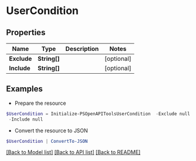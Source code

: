# UserCondition
## Properties

Name | Type | Description | Notes
------------ | ------------- | ------------- | -------------
**Exclude** | **String[]** |  | [optional] 
**Include** | **String[]** |  | [optional] 

## Examples

- Prepare the resource
```powershell
$UserCondition = Initialize-PSOpenAPIToolsUserCondition  -Exclude null `
 -Include null
```

- Convert the resource to JSON
```powershell
$UserCondition | ConvertTo-JSON
```

[[Back to Model list]](../README.md#documentation-for-models) [[Back to API list]](../README.md#documentation-for-api-endpoints) [[Back to README]](../README.md)

